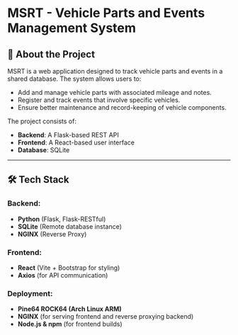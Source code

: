 # MSRT - Vehicle Parts and Events Management System

## 🚀 About the Project
MSRT is a web application designed to track vehicle parts and events in a shared database. The system allows users to:

- Add and manage vehicle parts with associated mileage and notes.
- Register and track events that involve specific vehicles.
- Ensure better maintenance and record-keeping of vehicle components.

The project consists of:
- **Backend**: A Flask-based REST API
- **Frontend**: A React-based user interface
- **Database**: SQLite

---

## 🛠️ Tech Stack

### Backend:
- **Python** (Flask, Flask-RESTful)
- **SQLite** (Remote database instance)
- **NGINX** (Reverse Proxy)

### Frontend:
- **React** (Vite + Bootstrap for styling)
- **Axios** (for API communication)

### Deployment:
- **Pine64 ROCK64 (Arch Linux ARM)**
- **NGINX** (for serving frontend and reverse proxying backend)
- **Node.js & npm** (for frontend builds)

